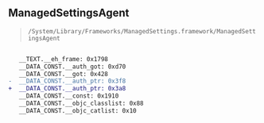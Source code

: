 ## ManagedSettingsAgent

> `/System/Library/Frameworks/ManagedSettings.framework/ManagedSettingsAgent`

```diff

   __TEXT.__eh_frame: 0x1798
   __DATA_CONST.__auth_got: 0xd70
   __DATA_CONST.__got: 0x428
-  __DATA_CONST.__auth_ptr: 0x3f8
+  __DATA_CONST.__auth_ptr: 0x3a8
   __DATA_CONST.__const: 0x1910
   __DATA_CONST.__objc_classlist: 0x88
   __DATA_CONST.__objc_catlist: 0x10

```
